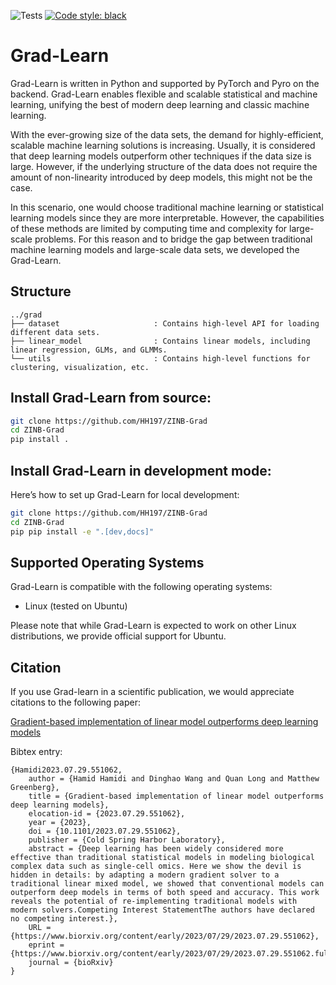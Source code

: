 ![Tests](https://github.com/HH197/Grad-Learn/actions/workflows/test.yml/badge.svg)
[![Code style: black](https://img.shields.io/badge/code%20style-black-000000.svg)](https://github.com/psf/black)
# Grad-Learn


Grad-Learn is written in Python and supported by PyTorch and Pyro on the backend.
Grad-Learn enables flexible and scalable statistical and machine learning, unifying the best of modern deep learning and 
classic machine learning.

With the ever-growing size of the data sets, the demand for highly-efficient, scalable machine learning solutions is 
increasing. Usually, it is considered that deep learning models outperform other techniques if the data size is large. 
However, if the underlying structure of the data does not require the amount of non-linearity introduced by deep models,
this might not be the case. 

In this scenario, one would choose traditional machine learning or statistical learning models since they are more 
interpretable. However, the capabilities of these methods are limited by computing time and complexity for large-scale 
problems. For this reason and to bridge the gap between traditional machine learning models and large-scale data sets, 
we developed the Grad-Learn.

## Structure
```
../grad
├── dataset                     : Contains high-level API for loading different data sets.
├── linear_model                : Contains linear models, including linear regression, GLMs, and GLMMs.
└── utils                       : Contains high-level functions for clustering, visualization, etc.
```

## Install Grad-Learn from source:

```sh
git clone https://github.com/HH197/ZINB-Grad
cd ZINB-Grad
pip install .
```

## Install Grad-Learn in development mode:

Here’s how to set up Grad-Learn for local development:

```sh
git clone https://github.com/HH197/ZINB-Grad
cd ZINB-Grad
pip pip install -e ".[dev,docs]"
```

## Supported Operating Systems

Grad-Learn is compatible with the following operating systems:

- Linux (tested on Ubuntu)

Please note that while Grad-Learn is expected to work on other Linux distributions, we provide official support for 
Ubuntu.

## Citation

If you use Grad-learn in a scientific publication, we would appreciate citations to the following paper:

[Gradient-based implementation of linear model outperforms deep learning models](https://www.biorxiv.org/content/10.1101/2023.07.29.551062v1)

Bibtex entry:
```
{Hamidi2023.07.29.551062,
	author = {Hamid Hamidi and Dinghao Wang and Quan Long and Matthew Greenberg},
	title = {Gradient-based implementation of linear model outperforms deep learning models},
	elocation-id = {2023.07.29.551062},
	year = {2023},
	doi = {10.1101/2023.07.29.551062},
	publisher = {Cold Spring Harbor Laboratory},
	abstract = {Deep learning has been widely considered more effective than traditional statistical models in modeling biological complex data such as single-cell omics. Here we show the devil is hidden in details: by adapting a modern gradient solver to a traditional linear mixed model, we showed that conventional models can outperform deep models in terms of both speed and accuracy. This work reveals the potential of re-implementing traditional models with modern solvers.Competing Interest StatementThe authors have declared no competing interest.},
	URL = {https://www.biorxiv.org/content/early/2023/07/29/2023.07.29.551062},
	eprint = {https://www.biorxiv.org/content/early/2023/07/29/2023.07.29.551062.full.pdf},
	journal = {bioRxiv}
}
```
